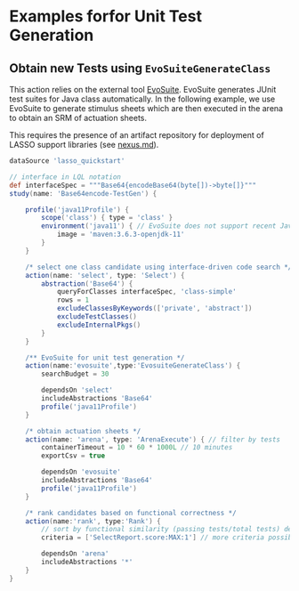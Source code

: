 # Examples forfor Unit Test Generation

## Obtain new Tests using `EvoSuiteGenerateClass`

This action relies on the external tool [EvoSuite](https://github.com/EvoSuite/evosuite). EvoSuite generates JUnit test suites for Java class automatically. In the following example, we use EvoSuite to generate stimulus sheets which are then executed in the arena to obtain an SRM of actuation sheets.

This requires the presence of an artifact repository for deployment of LASSO support libraries (see [nexus.md](..%2Fnexus.md)).

```groovy
dataSource 'lasso_quickstart'

// interface in LQL notation
def interfaceSpec = """Base64{encodeBase64(byte[])->byte[]}"""
study(name: 'Base64encode-TestGen') {

    profile('java11Profile') { 
        scope('class') { type = 'class' }
        environment('java11') { // EvoSuite does not support recent Java versions
            image = 'maven:3.6.3-openjdk-11'
        }
    }

    /* select one class candidate using interface-driven code search */
    action(name: 'select', type: 'Select') {
        abstraction('Base64') {
            queryForClasses interfaceSpec, 'class-simple'
            rows = 1
            excludeClassesByKeywords(['private', 'abstract'])
            excludeTestClasses()
            excludeInternalPkgs()
        }
    }

    /** EvoSuite for unit test generation */
    action(name:'evosuite',type:'EvosuiteGenerateClass') {
        searchBudget = 30

        dependsOn 'select'
        includeAbstractions 'Base64'
        profile('java11Profile')
    }

    /* obtain actuation sheets */
    action(name: 'arena', type: 'ArenaExecute') { // filter by tests
        containerTimeout = 10 * 60 * 1000L // 10 minutes
        exportCsv = true

        dependsOn 'evosuite'
        includeAbstractions 'Base64'
        profile('java11Profile')
    }

    /* rank candidates based on functional correctness */
    action(name:'rank', type:'Rank') {
        // sort by functional similarity (passing tests/total tests) descending
        criteria = ['SelectReport.score:MAX:1'] // more criteria possible

        dependsOn 'arena'
        includeAbstractions '*'
    }
}
```